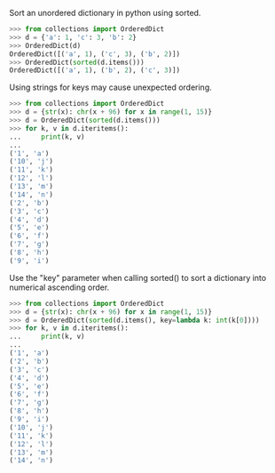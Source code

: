 Sort an unordered dictionary in python using sorted.

```python
>>> from collections import OrderedDict
>>> d = {'a': 1, 'c': 3, 'b': 2}
>>> OrderedDict(d)
OrderedDict([('a', 1), ('c', 3), ('b', 2)])
>>> OrderedDict(sorted(d.items()))
OrderedDict([('a', 1), ('b', 2), ('c', 3)])
```

Using strings for keys may cause unexpected ordering.

```python
>>> from collections import OrderedDict
>>> d = {str(x): chr(x + 96) for x in range(1, 15)}
>>> d = OrderedDict(sorted(d.items()))
>>> for k, v in d.iteritems():
...     print(k, v)
...
('1', 'a')
('10', 'j')
('11', 'k')
('12', 'l')
('13', 'm')
('14', 'n')
('2', 'b')
('3', 'c')
('4', 'd')
('5', 'e')
('6', 'f')
('7', 'g')
('8', 'h')
('9', 'i')
```

Use the "key" parameter when calling sorted() to sort a dictionary into numerical ascending order.

```python
>>> from collections import OrderedDict
>>> d = {str(x): chr(x + 96) for x in range(1, 15)}
>>> d = OrderedDict(sorted(d.items(), key=lambda k: int(k[0])))
>>> for k, v in d.iteritems():
...     print(k, v)
...
('1', 'a')
('2', 'b')
('3', 'c')
('4', 'd')
('5', 'e')
('6', 'f')
('7', 'g')
('8', 'h')
('9', 'i')
('10', 'j')
('11', 'k')
('12', 'l')
('13', 'm')
('14', 'n')
```